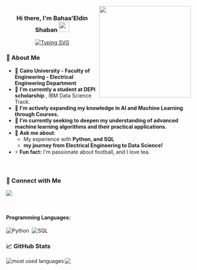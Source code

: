<img width="250" align="right" src="https://media1.tenor.com/m/CzdMW7wnLn8AAAAC/coding.gif">

<h3 align="center">
  Hi there, I'm Bahaa'Eldin Shaban
  <img src="https://media.giphy.com/media/hvRJCLFzcasrR4ia7z/giphy.gif" width="28">
</h3>

<!-- Typing SVG (Optional - Customize the text below) -->
<p align="center">
    <a href="https://git.io/typing-svg"><img src="https://readme-typing-svg.demolab.com?font=Fira+Code&pause=1000&center=true&vCenter=true&width=435&lines=Junior+Data+Scientist" alt="Typing SVG" /></a>
</p>

### 🚀 About Me

- 🏢 **Cairo University - Faculty of Engineering - Electrical Engineering Department**
- 🔭 **I'm currently a student at DEPI scholarship** , IBM Data Science Track.
- 🌱 **I'm actively expanding my knowledge in AI and Machine Learning through Courses.**
- 🤔 **I'm currently seeking to deepen my understanding of advanced machine learning algorithms and their practical applications.**
- 💬 **Ask me about**:
  - My experience with **Python, and SQL**
  - **my journey from Electrical Engineering to Data Science!**
- ⚡ **Fun fact:** I'm passionate about football, and I love tea.

<br/>

### 🔗 Connect with Me 
<a href="https://www.linkedin.com/in/bahaa-eldeen-shaban-drwish-6823b2196" target="_blank"><img src="https://img.shields.io/badge/BahaaEldin%20Shaban-0077B5?style=for-the-badge&logo=Linkedin&logoColor=white"/></a>

<!-- Add more platforms as needed -->

<br/>

#### Programming Languages:
![Python](https://img.shields.io/badge/-Python-05122A?style=flat&logo=python)&nbsp;
![SQL](https://img.shields.io/badge/-SQL-05122A?style=flat&logo=mysql&logoColor=white)



### 📈 GitHub Stats

<img align="left" src="https://github-readme-stats.vercel.app/api/top-langs?username=X-Mumin&show_icons=true&locale=en&layout=compact&theme=radical" alt="most used languages" />

<a href="https://komarev.com/ghpvc/?username=X-Mumin&style=for-the-badge">
    <img src="https://komarev.com/ghpvc/?username=X-Mumin&style=for-the-badge">
</a>
